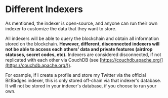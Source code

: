 # Different Indexers

As mentioned, the indexer is open-source, and anyone can run their own indexer to customize the data that they want to store.

All indexers will be able to query the blockchain and obtain all information stored on the blockchain. **However, different, disconnected indexers will not be able to access each others' data and private features (airdrop statuses, secret codes, etc).** Indexers are considered disconnected, if not replicated with each other via CouchDB (see [https://couchdb.apache.org/](https://couchdb.apache.org/)).

For example, if I create a profile and store my Twitter via the official BitBadges indexer, this is only stored off-chain via that indexer's database. It will not be stored in your indexer's database, if you choose to run your own.

